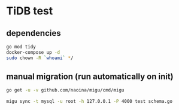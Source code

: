 # TiDB test

## dependencies

```bash
go mod tidy
docker-compose up -d
sudo chown -R `whoami` */ 
```

## manual migration (run automatically on init)

```bash
go get -u -v github.com/naoina/migu/cmd/migu
 
migu sync -t mysql -u root -h 127.0.0.1 -P 4000 test schema.go
```
